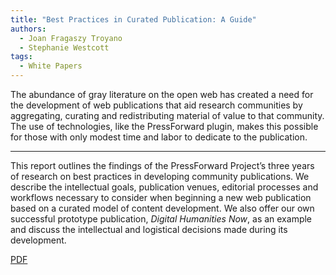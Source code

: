 ```yaml
---
title: "Best Practices in Curated Publication: A Guide"
authors:
  - Joan Fragaszy Troyano
  - Stephanie Westcott
tags:
  - White Papers
---
```


The abundance of gray literature on the open web has created a need for the development of web publications that aid research communities by aggregating, curating and redistributing material of value to that community. The use of technologies, like the PressForward plugin, makes this possible for those with only modest time and labor to dedicate to the publication.

---

This report outlines the findings of the PressForward Project’s three years of research on best practices in developing community publications. We describe the intellectual goals, publication venues, editorial processes and workflows necessary to consider when beginning a new web publication based on a curated model of content development. We also offer our own successful prototype publication, *Digital Humanities Now*, as an example and discuss the intellectual and logistical decisions made during its development.

[PDF](/assets/documents/2014/12/BestPracticesPressForward.pdf)
